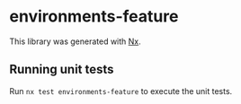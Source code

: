 # environments-feature

This library was generated with [Nx](https://nx.dev).

## Running unit tests

Run `nx test environments-feature` to execute the unit tests.
